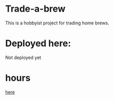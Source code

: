 # Trade-a-brew

This is a hobbyist project for trading home brews.

# Deployed here:

Not deployed yet 

# hours

[here](./hours)



